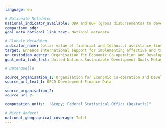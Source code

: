 ```yaml
---
language: en

# Nationale Metadaten
national_indicator_available: ODA and OOF (gross disbursements) to developing countries for capacity building and national planning (without South-South cooperations) <br> ODA and OOF (commitments) to developing countries for capacity building and national planning (without South-South cooperations)
comparison_sdg:
goal_meta_national_link_text: National metadata

# Globale Metadaten
indicator_name: Dollar value of financial and technical assistance (including through North-South, South-South and triangular cooperation) committed to developing countries
target: Enhance international support for implementing effective and targeted capacity-building in developing countries to support national plans to implement all the Sustainable Development Goals, including through North-South, South-South and triangular cooperation
un_custodian_agency: Organisation for Economic Co-operation and Development (OECD)
goal_meta_link_text: United Nations Sustainable Development Goals Metadata

# Datenquelle

source_organisation_1: Organisation for Economic Co-operation and Development (OECD)
source_url_text_1: OECD Development Finance Data

source_organisation_2:
source_url_2:

computation_units:  "&copy; Federal Statistical Office (Destatis)"

# Nicht ändern!
national_geographical_coverage: Total
---
```

